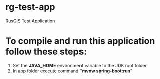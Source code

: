 # rg-test-app
RusGIS Test Application

# To compile and run this application follow these steps:
1. Set the **JAVA_HOME** environment variable to the JDK root folder
2. In app folder execute command "**mvnw spring-boot:run**"
